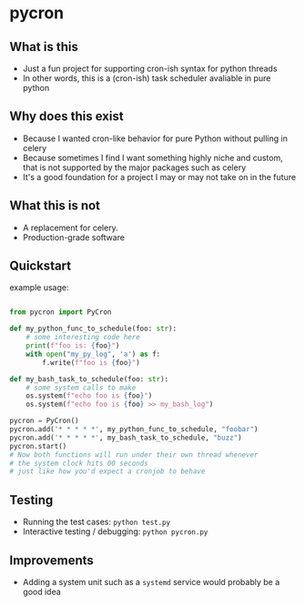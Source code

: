 # pycron

## What is this

* Just a fun project for supporting cron-ish syntax for python threads
* In other words, this is a (cron-ish) task scheduler avaliable in pure python

## Why does this exist

* Because I wanted cron-like behavior for pure Python without pulling in celery
* Because sometimes I find I want something highly niche and custom, that is not supported by the major packages such as celery
* It's a good foundation for a project I may or may not take on in the future

## What this is not
* A replacement for celery.
* Production-grade software

## Quickstart

example usage:

```python

from pycron import PyCron

def my_python_func_to_schedule(foo: str):
    # some interesting code here
    print(f"foo is: {foo}")
    with open("my_py_log", 'a') as f:
        f.write(f"foo is {foo}")

def my_bash_task_to_schedule(foo: str):
    # some system calls to make
    os.system(f"echo foo is {foo}")
    os.system(f"echo foo is {foo} >> my_bash_log")

pycron = PyCron()
pycron.add('* * * * *', my_python_func_to_schedule, "foobar")
pycron.add('* * * * *', my_bash_task_to_schedule, "buzz")
pycron.start()
# Now both functions will run under their own thread whenever
# the system clock hits 00 seconds
# just like how you'd expect a cronjob to behave
```

## Testing

* Running the test cases: `python test.py`
* Interactive testing / debugging: `python pycron.py`

## Improvements

* Adding a system unit such as a `systemd` service would probably be a good idea
